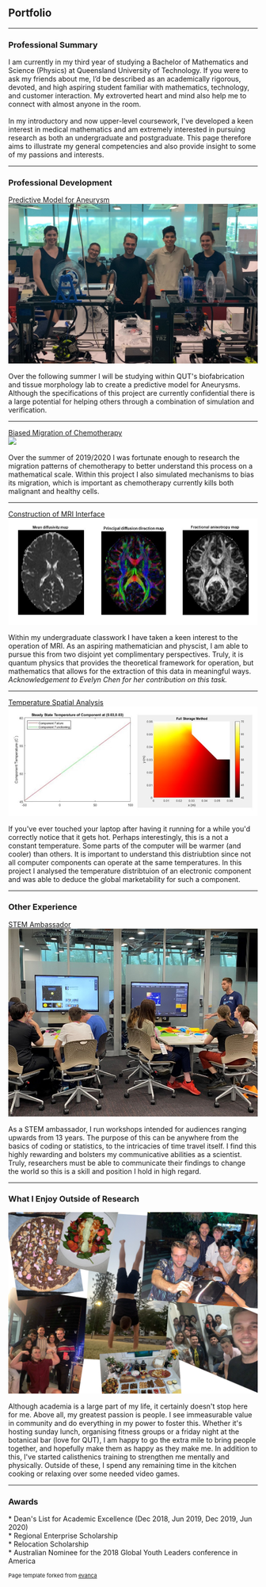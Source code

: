 ## Portfolio

---
### Professional Summary
<p>
I am currently in my third year of studying a Bachelor of Mathematics and Science (Physics) at Queensland University of Technology. If you were to ask my friends about me, I’d be described as an academically rigorous, devoted, and high aspiring student familiar with mathematics, technology, and customer interaction. My extroverted heart and mind also help me to connect with almost anyone in the room.
<br><br>
In my introductory and now upper-level coursework, I've developed a keen interest in medical mathematics and am extremely interested in pursuing research as both an undergraduate and postgraduate. This page therefore aims to illustrate my general competencies and also provide insight to some of my passions and interests. </p>

---

### Professional Development
[Predictive Model for Aneurysm](https://research.qut.edu.au/biofabrication/)
<br>
<img src="images/VRES.jpg?raw=true"/>
<p> Over the following summer I will be studying within QUT's biofabrication and tissue morphology lab to create a predictive model for Aneurysms. Although the specifications of this project are currently confidential there is a large potential for helping others through a combination of simulation and verification. </p>  

---
[Biased Migration of Chemotherapy](/pdf/Poster.pdf)
<br>
<img src="images/2019.jpg?raw=true"/>
<br>
<p> Over the summer of 2019/2020 I was fortunate enough to research the migration patterns of chemotherapy to better understand this process on a mathematical scale. Within this project I also simulated mechanisms to bias its migration, which is important as chemotherapy currently kills both malignant and healthy cells. </p>

---

[Construction of MRI Interface](https://www.youtube.com/watch?v=b_wwrg5Yfdg&feature=youtu.be&fbclid=IwAR0V7qOEK7GAJHwlKYwG2Y4WyS5Lpq7eVI7lryMDePxtbFJky8-QqydrXo4&ab_channel=JacobHautaniemi)
<br>
<img src="images/MRI.jpg?raw=true"/>
<br>
<p> Within my undergraduate classwork I have taken a keen interest to the operation of MRI. As an aspiring mathematician and physcist, I am able to pursue this from two disjoint yet complimentary perspectives. Truly, it is quantum physics that provides the theoretical framework for operation, but mathematics that allows for the extraction of this data in meaningful ways. <br> <i>Acknowledgement to Evelyn Chen for her contribution on this task.</i></p>


---

[Temperature Spatial Analysis]()
<br>
<img src="images/temp4.jpg?raw=true"/>
<p> If you've ever touched your laptop after having it running for a while you'd correctly notice that it gets hot. Perhaps interestingly, this is a not a constant temperature. Some parts of the computer will be warmer (and cooler) than others. It is important to understand this distriubtion since not all computer components can operate at the same temperatures. In this project I analysed the temperature distribtuion of an electronic component and was able to deduce the global marketability for such a component.  </p>  

---

### Other Experience

[STEM Ambassador](https://www.qut.edu.au/study/career-advisers-and-teachers/young-accelerators)
<br>
<img src="images/amb.jpg?raw=true"/>
<p> As a STEM ambassador, I run workshops intended for audiences ranging upwards from 13 years. The purpose of this can be anywhere from the basics of coding or statistics, to the intricacies of time travel itself. I find this highly rewarding and bolsters my communicative abilities as a scientist. Truly, researchers must be able to communicate their findings to change the world so this is a skill and position I hold in high regard. </p>  

---
### What I Enjoy Outside of Research
<img src="images/col.jpg?raw=true"/>
<p> Although academia is a large part of my life, it certainly doesn't stop here for me. Above all, my greatest passion is people. I see immeasurable value in community and do everything in my power to foster this. Whether it's hosting sunday lunch, organising fitness groups or a friday night at the botanical bar (love for QUT), I am happy to go the extra mile to bring people together, and hopefully make them as happy as they make me. In addition to this, I've started calisthenics training to strengthen me mentally and physically. Outside of these, I spend any remaining time in the kitchen cooking or relaxing over some needed video games. </p> 

---
### Awards
<p> * Dean's List for Academic Excellence (Dec 2018, Jun 2019, Dec 2019, Jun 2020)
<br> * Regional Enterprise Scholarship
<br> * Relocation Scholarship
<br> * Australian Nominee for the 2018 Global Youth Leaders conference in America</p>

<p style="font-size:11px">Page template forked from <a href="https://github.com/evanca/quick-portfolio">evanca</a></p>
<!-- Remove above link if you don't want to attibute -->
